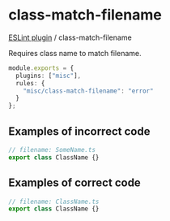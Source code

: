 # class-match-filename

[ESLint plugin](https://iliubinskii.github.io/eslint-plugin-misc/) / class-match-filename

Requires class name to match filename.

```ts
module.exports = {
  plugins: ["misc"],
  rules: {
    "misc/class-match-filename": "error"
  }
};
```

## Examples of incorrect code

```ts
// filename: SomeName.ts
export class ClassName {}
```

## Examples of correct code

```ts
// filename: ClassName.ts
export class ClassName {}
```
